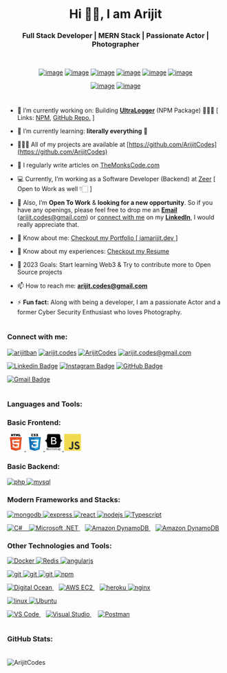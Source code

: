 <h1 align="center">Hi 👋🏻, I am Arijit</h1>
<h3 align="center">Full Stack Developer | MERN Stack | Passionate Actor | Photographer</h3>

<br />

<div align="center" style="margin-top: 3px">

[![image](https://img.shields.io/badge/Current%20Stack-MERN-42f5e3?style=flat-square&logo=elastic-stack&logoColor=white "My current Stack: MERN")](#)
[![image](https://img.shields.io/badge/Node.js-339933?style=flat-square&logo=node.js&logoColor=white "NodeJS")](https://nodejs.org)
[![image](https://img.shields.io/badge/Express.js-404D59?style=flat-square&logo=Express&logoColor=white "ExpressJS")](https://expressjs.com)
[![image](https://img.shields.io/badge/React-303030?style=flat-square&logo=react&logoColor=61DAFB "ReactJS")](https://reactjs.org)
[![image](https://img.shields.io/badge/MongoDB-47A248?style=flat-square&logo=mongodb&logoColor=white "MongoDB")](https://www.mongodb.com)
[![image](https://img.shields.io/badge/Socket.io-404D59?style=flat-square&logo=Socket.io&logoColor=white "Socket.io")](https://socket.io)

[![image](https://img.shields.io/badge/C%23%20.NET%20Core%20Web%20API-4B0082?style=flat-square&logo=dotnet&logoColor=white "Microsoft .NET Core Web API (C#)")](https://dotnet.microsoft.com)
[![image](https://img.shields.io/badge/DynamoDB-2D72B8?style=flat-square&logo=amazon&logoColor=white "Amazon DynamoDB")](https://aws.amazon.com/dynamodb)

</div>

#

<!-- - 🔭 I’m currently working on: **My Technical Skills** -->

- 🔭 I’m currently working on: Building [**UltraLogger**](https://www.npmjs.com/package/ultralogger) (NPM Package) 👨🏻‍💻 [ Links: [NPM](https://www.npmjs.com/package/ultralogger), [GitHub Repo.](https://github.com/arijitcodes/ultralogger) ]

- 🌱 I’m currently learning: **literally everything** 🤣
<!-- - 🌱 I’m currently learning: **literally everything** 🤣 -->

- 👨🏻‍💻‍ All of my projects are available at [https://github.com/ArijitCodes](https://github.com/ArijitCodes)

- 📝 I regularly write articles on [TheMonksCode.com](https://TheMonksCode.com)

- 💻 Currently, I’m working as a Software Developer (Backend) at [Zeer](https://zeersafe.com) [ Open to Work as well 👇🏻 ]

- 👀 Also, I’m **Open To Work** & **looking for a new opportunity**. So if you have any openings, please feel free to drop me an [**Email**](mailto:arijit.codes@gmail.com) (arijit.codes@gmail.com) or [connect with me](#connect-with-me) on my **[LinkedIn](https://linkedin.com/in/arijitban)**, I would really appreciate that.

- 📄 Know about me: [Checkout my Portfolio [ iamarijit.dev ]](https://iamarijit.dev)

- 📄 Know about my experiences: [Checkout my Resume](https://drive.google.com/drive/folders/1imfxd-ZGMxfpvmSc0ubqWolq62YhA-lv?usp=sharing)

- 🥅 2023 Goals: Start learning Web3 & Try to contribute more to Open Source projects

<!-- - 💬 Ask me about **anything you want to** -->

- 📫 How to reach me: **arijit.codes@gmail.com**

- ⚡ **Fun fact:** Along with being a developer, I am a passionate Actor and a former Cyber Security Enthusiast who loves Photography.

#

<p align="left">

### Connect with me:

<a href="https://linkedin.com/in/arijitban" target="_blank"><img align="center" src="https://cdn.jsdelivr.net/npm/simple-icons@v4/icons/linkedin.svg" title="LinkedIn" alt="arijitban" height="30" width="40" /></a>
<a href="https://instagram.com/arijit.codes" target="_blank"><img align="center" src="https://cdn.jsdelivr.net/npm/simple-icons@v4/icons/instagram.svg" title="Instagram" alt="arijit.codes" height="30" width="40" /></a>
<a href="https://github.com/ArijitCodes" target="_blank"><img align="center" src="https://cdn.jsdelivr.net/npm/simple-icons@v4/icons/github.svg" title="GitHub" alt="ArijitCodes" height="30" width="40" /></a>
<a href="mailto:arijit.codes@gmail.com" target="blank"><img align="center" src="https://cdn.jsdelivr.net/npm/simple-icons@v4/icons/gmail.svg" title="GMail" alt="arijit.codes@gmail.com" height="30" width="40" /></a>

</p>

<p>

[![Linkedin Badge](https://img.shields.io/badge/-LINKEDIN_@arijitban-0077B5?style=for-the-badge&logo=LinkedIn&logoColor=white&link=https://linkedin.com/in/arijitban "LinkedIn")](https://www.linkedin.com/in/arijitban)
[![Instagram Badge](https://img.shields.io/badge/-Instagram_@arijit.codes-8d0eed?style=for-the-badge&logo=Instagram&logoColor=white&link=https://instagram.com/arijit.codes "Instagram")](https://instagram.com/arijit.codes)
[![GitHub Badge](https://img.shields.io/badge/-GITHUB_@arijitcodes-181717?style=for-the-badge&logo=GitHub&logoColor=white&link=https://github.com/ArijitCodes "GitHub")](https://github.com/ArijitCodes)

[![Gmail Badge](https://img.shields.io/badge/-GMAIL_arijit.codes@gmail.com-grey?style=for-the-badge&logo=Gmail&logoColor=D14836 "GMail")](mailto:arijti.codes@gmail.com)

</p>

#

<p align="left">

<h3 align="left">Languages and Tools:</h3>

<p>

### Basic Frontend:

<a href="https://www.w3.org/html/" target="_blank"> <img src="https://raw.githubusercontent.com/devicons/devicon/master/icons/html5/html5-original-wordmark.svg" alt="html5" width="40" height="40" title="HTML" /> </a>
<a href="https://www.w3schools.com/css/" target="_blank"> <img src="https://raw.githubusercontent.com/devicons/devicon/master/icons/css3/css3-original-wordmark.svg" alt="css3" width="40" height="40" title="CSS" /> </a>
<a href="https://getbootstrap.com" target="_blank"> <img src="https://raw.githubusercontent.com/devicons/devicon/master/icons/bootstrap/bootstrap-plain-wordmark.svg" alt="bootstrap" width="40" height="40" title="Bootstrap" /> </a>
<a href="https://developer.mozilla.org/en-US/docs/Web/JavaScript" target="_blank"> <img src="https://raw.githubusercontent.com/devicons/devicon/master/icons/javascript/javascript-original.svg" alt="javascript" width="40" height="40" title="JavaScript" /> </a>

</p>

<p>

### Basic Backend:

<a href="https://www.php.net" target="_blank"> <img src="https://www.vectorlogo.zone/logos/php/php-ar21.svg" alt="php" title="PHP" /> </a>
<a href="https://www.mysql.com/" target="_blank"> <img src="https://www.vectorlogo.zone/logos/mysql/mysql-ar21.svg" alt="mysql" title="MySQL" /> </a>

</p>

<p>

### Modern Frameworks and Stacks:

<a href="https://www.mongodb.com/" target="_blank"> <img src="https://www.vectorlogo.zone/logos/mongodb/mongodb-ar21.svg" alt="mongodb" title="MongoDB" /> </a>
<a href="https://expressjs.com" target="_blank"> <img src="https://www.vectorlogo.zone/logos/expressjs/expressjs-ar21.svg" alt="express" title="ExpressJS" /> </a>
<a href="https://reactjs.org/" target="_blank"> <img src="https://www.vectorlogo.zone/logos/reactjs/reactjs-ar21.svg" alt="react" title="ReactJS" /> </a>
<a href="https://nodejs.org" target="_blank"> <img src="https://www.vectorlogo.zone/logos/nodejs/nodejs-ar21.svg" alt="nodejs"  title="NodeJS" /> </a>
<a href="https://www.typescriptlang.org" target="_blank"> <img src="https://cdn.worldvectorlogo.com/logos/typescript.svg" alt="Typescript"  title="Typescript" height="40" width="40" /> </a>

</p>

<p>
<a href="https://dotnet.microsoft.com/en-us/languages/csharp" target="_blank"> <img src="https://cdn.worldvectorlogo.com/logos/c--4.svg" height="70" alt="C#" title="C#" /> &nbsp;&nbsp;
<a href="https://dotnet.microsoft.com" target="_blank"> <img src="https://cdn.jsdelivr.net/gh/devicons/devicon/icons/dotnetcore/dotnetcore-original.svg" height="70" alt="Microsoft .NET" title="Microsoft .NET" /> </a> &nbsp;&nbsp;
<a href="https://aws.amazon.com/dynamodb" target="_blank"> <img src="https://cdn.worldvectorlogo.com/logos/aws-dynamodb.svg" height="70" alt="Amazon DynamoDB" title="Amazon DynamoDB" /> </a>
&nbsp;&nbsp;
<a href="https://socket.io" target="_blank"> <img src="https://www.vectorlogo.zone/logos/socketio/socketio-icon.svg" height="70" alt="Amazon DynamoDB" title="Socket.IO" /> </a>

</p>

<p>

### Other Technologies and Tools:

<a href="https://www.docker.com" target="_blank"> <img src="https://www.vectorlogo.zone/logos/docker/docker-ar21.svg" alt="Docker" title="Docker" /> </a>
<a href="https://redis.io" target="_blank"> <img src="https://www.vectorlogo.zone/logos/redis/redis-ar21.svg" alt="Redis" title="Redis" /> </a>
<a href="https://angular.io" target="_blank"> <img src="https://www.vectorlogo.zone/logos/angular/angular-ar21.svg" alt="angularjs" title="Angular 7" /> </a>

<a href="https://git-scm.com/" target="_blank"> <img src="https://www.vectorlogo.zone/logos/git-scm/git-scm-ar21.svg" alt="git" title="Git" /> </a>
<a href="https://git-scm.com/" target="_blank"> <img src="https://www.vectorlogo.zone/logos/github/github-ar21.svg" alt="git" title="GitHub" /> </a>
<a href="https://git-scm.com/" target="_blank"> <img src="https://www.vectorlogo.zone/logos/github/github-tile.svg" alt="git" width="55" height="55" title="GitHub" /> </a>
</a>
<a href="https://www.npmjs.com" target="_blank"> <img src="https://www.vectorlogo.zone/logos/npmjs/npmjs-ar21.svg" alt="npm" title="NPM" /> </a>
</a>

<a href="https://www.digitalocean.com" target="_blank"> <img src="https://www.vectorlogo.zone/logos/digitalocean/digitalocean-ar21.svg" alt="Digital Ocean" title="Digital Ocean" /> </a> &nbsp;&nbsp;
<a href="https://aws.amazon.com/ec2" target="_blank"> <img src="https://cdn.worldvectorlogo.com/logos/aws-ec2.svg" alt="AWS EC2" title="AWS EC2" height="70" style="margin-x: 2"/> </a> &nbsp;&nbsp;
<a href="https://heroku.com" target="_blank"> <img src="https://www.vectorlogo.zone/logos/heroku/heroku-ar21.svg" alt="heroku" title="Heroku" /> </a>
<a href="https://www.nginx.com" target="_blank"> <img src="https://www.vectorlogo.zone/logos/nginx/nginx-ar21.svg" alt="nginx" title="NginX" /> </a>

<a href="https://www.linux.org/" target="_blank"> <img src="https://www.vectorlogo.zone/logos/linux/linux-ar21.svg" alt="linux" title="Linux" /> </a>
<a href="https://www.ubuntu.org/" target="_blank"> <img src="https://www.vectorlogo.zone/logos/ubuntu/ubuntu-ar21.svg" alt="Ubuntu" title="Ubuntu" /> </a>

<a href="https://code.visualstudio.com" target="_blank"> <img src="https://www.vectorlogo.zone/logos/visualstudio_code/visualstudio_code-ar21.svg" alt="VS Code" title="VS Code" /> </a>&nbsp;&nbsp;
<a href="https://visualstudio.microsoft.com" target="_blank"> <img src="https://upload.wikimedia.org/wikipedia/commons/5/59/Visual_Studio_Icon_2019.svg" height="50" alt="Visual Studio" title="Visual Studio" /> </a> &nbsp;&nbsp;&nbsp;
<a href="https://postman.com" target="_blank"> <img src="https://www.vectorlogo.zone/logos/getpostman/getpostman-ar21.svg" alt="Postman" title="Postman" /> </a>

</p>

</p>

#

<p>

<h3>GitHub Stats: </h3>

<br />
<img align="center" src="https://github-readme-stats.vercel.app/api/top-langs?username=arijitcodes&show_icons=true&locale=en&layout=compact&theme=radical" alt="ArijitCodes" />
</p>
